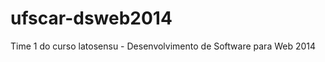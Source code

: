 ufscar-dsweb2014
================

Time 1 do curso latosensu - Desenvolvimento de Software para Web 2014
